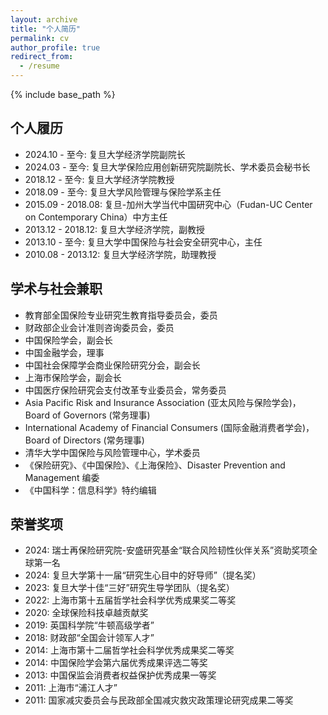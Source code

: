 ```yaml
---
layout: archive
title: "个人简历"
permalink: cv
author_profile: true
redirect_from:
  - /resume
---
```


{% include base_path %}

## 个人履历

* 2024.10 - 至今: 复旦大学经济学院副院长
* 2024.03 - 至今: 复旦大学保险应用创新研究院副院长、学术委员会秘书长
* 2018.12 - 至今: 复旦大学经济学院教授
* 2018.09 - 至今: 复旦大学风险管理与保险学系主任
* 2015.09 - 2018.08: 复旦-加州大学当代中国研究中心（Fudan-UC Center on Contemporary China）中方主任
* 2013.12 - 2018.12: 复旦大学经济学院，副教授
* 2013.10 - 至今: 复旦大学中国保险与社会安全研究中心，主任
* 2010.08 - 2013.12: 复旦大学经济学院，助理教授

## 学术与社会兼职

* 教育部全国保险专业研究生教育指导委员会，委员
* 财政部企业会计准则咨询委员会，委员
* 中国保险学会，副会长
* 中国金融学会，理事
* 中国社会保障学会商业保险研究分会，副会长
* 上海市保险学会，副会长
* 中国医疗保险研究会支付改革专业委员会，常务委员
* Asia Pacific Risk and Insurance Association (亚太风险与保险学会)，Board of Governors (常务理事)
* International Academy of Financial Consumers (国际金融消费者学会)，Board of Directors (常务理事)
* 清华大学中国保险与风险管理中心，学术委员
* 《保险研究》、《中国保险》、《上海保险》、Disaster Prevention and Management 编委
* 《中国科学：信息科学》特约编辑

## 荣誉奖项

* 2024: 瑞士再保险研究院-安盛研究基金“联合风险韧性伙伴关系”资助奖项全球第一名
* 2024: 复旦大学第十一届“研究生心目中的好导师”（提名奖）
* 2023: 复旦大学十佳“三好”研究生导学团队（提名奖）
* 2022: 上海市第十五届哲学社会科学优秀成果奖二等奖
* 2020: 全球保险科技卓越贡献奖
* 2019: 英国科学院“牛顿高级学者”
* 2018: 财政部“全国会计领军人才”
* 2014: 上海市第十二届哲学社会科学优秀成果奖二等奖
* 2014: 中国保险学会第六届优秀成果评选二等奖
* 2013: 中国保监会消费者权益保护优秀成果一等奖
* 2011: 上海市“浦江人才”
* 2011: 国家减灾委员会与民政部全国减灾救灾政策理论研究成果二等奖
